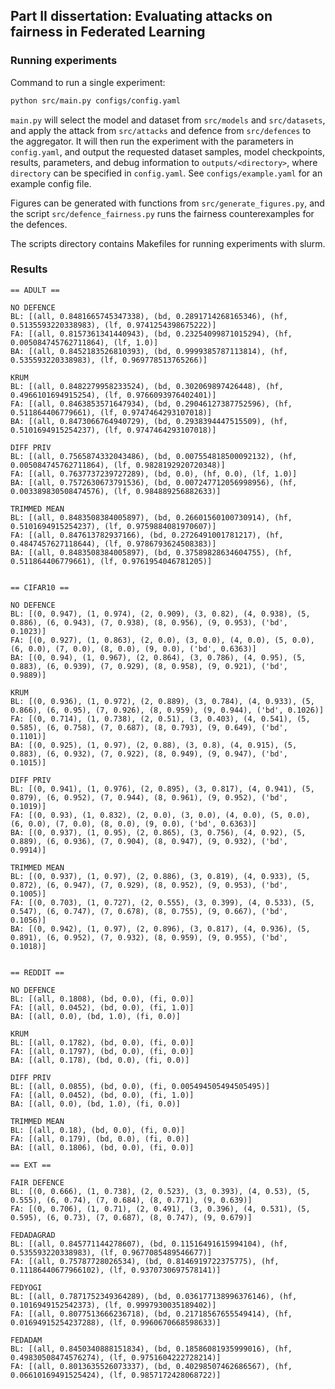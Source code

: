## Part II dissertation: Evaluating attacks on fairness in Federated Learning

### Running experiments

Command to run a single experiment:
```bash
python src/main.py configs/config.yaml
```
`main.py` will select the model and dataset from `src/models` and `src/datasets`, and apply the attack from `src/attacks` and defence from `src/defences` to the aggregator. It will then run the experiment with the parameters in `config.yaml`, and output the requested dataset samples, model checkpoints, results, parameters, and debug information to `outputs/<directory>`, where `directory` can be specified in `config.yaml`. See `configs/example.yaml` for an example config file.

Figures can be generated with functions from `src/generate_figures.py`, and the script `src/defence_fairness.py` runs the fairness counterexamples for the defences.

The scripts directory contains Makefiles for running experiments with slurm.

### Results

```
== ADULT ==

NO DEFENCE
BL: [(all, 0.8481665745347338), (bd, 0.2891714268165346), (hf, 0.5135593220338983), (lf, 0.9741254398675222)]
FA: [(all, 0.8157361341440943), (bd, 0.23254099871015294), (hf, 0.005084745762711864), (lf, 1.0)]
BA: [(all, 0.8452183526810393), (bd, 0.9999385787113814), (hf, 0.535593220338983), (lf, 0.969778513765266)]

KRUM
BL: [(all, 0.8482279958233524), (bd, 0.302069897426448), (hf, 0.4966101694915254), (lf, 0.9766093976402401)]
FA: [(all, 0.8463853571647934), (bd, 0.29046127387752596), (hf, 0.511864406779661), (lf, 0.9747464293107018)]
BA: [(all, 0.8473066764940729), (bd, 0.2938394447515509), (hf, 0.5101694915254237), (lf, 0.9747464293107018)]

DIFF PRIV
BL: [(all, 0.7565874332043486), (bd, 0.007554818500092132), (hf, 0.005084745762711864), (lf, 0.9828192920720348)]
FA: [(all, 0.7637737239727289), (bd, 0.0), (hf, 0.0), (lf, 1.0)]
BA: [(all, 0.7572630673791536), (bd, 0.007247712056998956), (hf, 0.003389830508474576), (lf, 0.984889256882633)]

TRIMMED MEAN
BL: [(all, 0.8483508384005897), (bd, 0.26601560100730914), (hf, 0.5101694915254237), (lf, 0.9759884081970607)]
FA: [(all, 0.847613782937166), (bd, 0.2726491001781217), (hf, 0.4847457627118644), (lf, 0.9786793624508383)]
BA: [(all, 0.8483508384005897), (bd, 0.37589828634604755), (hf, 0.511864406779661), (lf, 0.9761954046781205)]


== CIFAR10 ==

NO DEFENCE
BL: [(0, 0.947), (1, 0.974), (2, 0.909), (3, 0.82), (4, 0.938), (5, 0.886), (6, 0.943), (7, 0.938), (8, 0.956), (9, 0.953), ('bd', 0.1023)]
FA: [(0, 0.927), (1, 0.863), (2, 0.0), (3, 0.0), (4, 0.0), (5, 0.0), (6, 0.0), (7, 0.0), (8, 0.0), (9, 0.0), ('bd', 0.6363)]
BA: [(0, 0.94), (1, 0.967), (2, 0.864), (3, 0.786), (4, 0.95), (5, 0.883), (6, 0.939), (7, 0.929), (8, 0.958), (9, 0.921), ('bd', 0.9889)]

KRUM
BL: [(0, 0.936), (1, 0.972), (2, 0.889), (3, 0.784), (4, 0.933), (5, 0.866), (6, 0.95), (7, 0.926), (8, 0.959), (9, 0.944), ('bd', 0.1026)]
FA: [(0, 0.714), (1, 0.738), (2, 0.51), (3, 0.403), (4, 0.541), (5, 0.585), (6, 0.758), (7, 0.687), (8, 0.793), (9, 0.649), ('bd', 0.1101)]
BA: [(0, 0.925), (1, 0.97), (2, 0.88), (3, 0.8), (4, 0.915), (5, 0.883), (6, 0.932), (7, 0.922), (8, 0.949), (9, 0.947), ('bd', 0.1015)]

DIFF PRIV
BL: [(0, 0.941), (1, 0.976), (2, 0.895), (3, 0.817), (4, 0.941), (5, 0.879), (6, 0.952), (7, 0.944), (8, 0.961), (9, 0.952), ('bd', 0.1019)]
FA: [(0, 0.93), (1, 0.832), (2, 0.0), (3, 0.0), (4, 0.0), (5, 0.0), (6, 0.0), (7, 0.0), (8, 0.0), (9, 0.0), ('bd', 0.6363)]
BA: [(0, 0.937), (1, 0.95), (2, 0.865), (3, 0.756), (4, 0.92), (5, 0.889), (6, 0.936), (7, 0.904), (8, 0.947), (9, 0.932), ('bd', 0.9914)]

TRIMMED MEAN
BL: [(0, 0.937), (1, 0.97), (2, 0.886), (3, 0.819), (4, 0.933), (5, 0.872), (6, 0.947), (7, 0.929), (8, 0.952), (9, 0.953), ('bd', 0.1005)]
FA: [(0, 0.703), (1, 0.727), (2, 0.555), (3, 0.399), (4, 0.533), (5, 0.547), (6, 0.747), (7, 0.678), (8, 0.755), (9, 0.667), ('bd', 0.1056)]
BA: [(0, 0.942), (1, 0.97), (2, 0.896), (3, 0.817), (4, 0.936), (5, 0.891), (6, 0.952), (7, 0.932), (8, 0.959), (9, 0.955), ('bd', 0.1018)]


== REDDIT ==

NO DEFENCE
BL: [(all, 0.1808), (bd, 0.0), (fi, 0.0)]
FA: [(all, 0.0452), (bd, 0.0), (fi, 1.0)]
BA: [(all, 0.0), (bd, 1.0), (fi, 0.0)]

KRUM
BL: [(all, 0.1782), (bd, 0.0), (fi, 0.0)]
FA: [(all, 0.1797), (bd, 0.0), (fi, 0.0)]
BA: [(all, 0.178), (bd, 0.0), (fi, 0.0)]

DIFF PRIV
BL: [(all, 0.0855), (bd, 0.0), (fi, 0.005494505494505495)]
FA: [(all, 0.0452), (bd, 0.0), (fi, 1.0)]
BA: [(all, 0.0), (bd, 1.0), (fi, 0.0)]

TRIMMED MEAN
BL: [(all, 0.18), (bd, 0.0), (fi, 0.0)]
FA: [(all, 0.179), (bd, 0.0), (fi, 0.0)]
BA: [(all, 0.1806), (bd, 0.0), (fi, 0.0)]

== EXT ==

FAIR DEFENCE
BL: [(0, 0.666), (1, 0.738), (2, 0.523), (3, 0.393), (4, 0.53), (5, 0.555), (6, 0.74), (7, 0.684), (8, 0.771), (9, 0.639)]
FA: [(0, 0.706), (1, 0.71), (2, 0.491), (3, 0.396), (4, 0.531), (5, 0.595), (6, 0.73), (7, 0.687), (8, 0.747), (9, 0.679)]

FEDADAGRAD
BL: [(all, 0.845771144278607), (bd, 0.11516491615994104), (hf, 0.535593220338983), (lf, 0.9677085489546677)]
FA: [(all, 0.75787728026534), (bd, 0.8146919722375775), (hf, 0.11186440677966102), (lf, 0.9370730697578141)]

FEDYOGI
BL: [(all, 0.7871752349364289), (bd, 0.036177138996376146), (hf, 0.1016949152542373), (lf, 0.9997930035189402)]
FA: [(all, 0.8077513666236718), (bd, 0.21718567655549414), (hf, 0.01694915254237288), (lf, 0.9960670668598633)]

FEDADAM
BL: [(all, 0.8450340888151834), (bd, 0.18586081935999016), (hf, 0.49830508474576274), (lf, 0.9751604222728214)]
FA: [(all, 0.8013635526073337), (bd, 0.40298507462686567), (hf, 0.06610169491525424), (lf, 0.9857172428068722)]
```